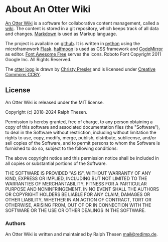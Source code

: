 # About An Otter Wiki

[An Otter Wiki](https://otterwiki.com) is a software for collaborative content management, called a [wiki](https://en.wikipedia.org/wiki/Wiki). The content is stored in a git repository, which keeps track of all data and changes. [Markdown](https://daringfireball.net/projects/markdown) is used as Markup language.

The project is available on [github](https://github.com/redimp/otterwiki). 
It is written in [python](https://www.python.org/) using the microframework [Flask](http://flask.pocoo.org/). [halfmoon](https://www.gethalfmoon.com) is used as CSS framework and [CodeMirror](https://codemirror.net/) as editor. [Font Awesome Free](https://fontawesome.com/license/free) serves the icons. Roboto Font Copyright 2011 Google Inc. All Rights Reserved.

The [otter logo](https://thenounproject.com/term/otter/27035) is drawn by [Christy Presler](http://christypresler.com/) and is licensed under [Creative Commons CCBY](https://creativecommons.org/licenses/by/3.0/us/legalcode).


## License

An Otter Wiki is released under the MIT license.

Copyright (c) 2018-2024 Ralph Thesen.

Permission is hereby granted, free of charge, to any person obtaining a copy of this software and associated documentation files (the "Software"), to deal in the Software without restriction, including without limitation the rights to use, copy, modify, merge, publish, distribute, sublicense, and/or sell copies of the Software, and to permit persons to whom the Software is furnished to do so, subject to the following conditions:

The above copyright notice and this permission notice shall be included in all copies or substantial portions of the Software.

THE SOFTWARE IS PROVIDED "AS IS", WITHOUT WARRANTY OF ANY KIND, EXPRESS OR IMPLIED, INCLUDING BUT NOT LIMITED TO THE WARRANTIES OF MERCHANTABILITY, FITNESS FOR A PARTICULAR PURPOSE AND NONINFRINGEMENT. IN NO EVENT SHALL THE AUTHORS OR COPYRIGHT HOLDERS BE LIABLE FOR ANY CLAIM, DAMAGES OR OTHER LIABILITY, WHETHER IN AN ACTION OF CONTRACT, TORT OR OTHERWISE, ARISING FROM, OUT OF OR IN CONNECTION WITH THE SOFTWARE OR THE USE OR OTHER DEALINGS IN THE SOFTWARE.

### Authors

An Otter Wiki is written and maintained by Ralph Thesen <mail@redimp.de>.

[modeline]: # ( vim: set fenc=utf-8 spell spl=en sts=4 et tw=72: )
